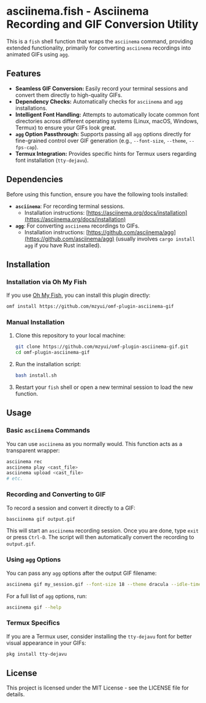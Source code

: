 # asciinema.fish - Asciinema Recording and GIF Conversion Utility

This is a `fish` shell function that wraps the `asciinema` command, providing extended functionality, primarily for converting `asciinema` recordings into animated GIFs using `agg`.

## Features

*   **Seamless GIF Conversion:** Easily record your terminal sessions and convert them directly to high-quality GIFs.
*   **Dependency Checks:** Automatically checks for `asciinema` and `agg` installations.
*   **Intelligent Font Handling:** Attempts to automatically locate common font directories across different operating systems (Linux, macOS, Windows, Termux) to ensure your GIFs look great.
*   **`agg` Option Passthrough:** Supports passing all `agg` options directly for fine-grained control over GIF generation (e.g., `--font-size`, `--theme`, `--fps-cap`).
*   **Termux Integration:** Provides specific hints for Termux users regarding font installation (`tty-dejavu`).

## Dependencies

Before using this function, ensure you have the following tools installed:

*   **`asciinema`**: For recording terminal sessions.
    *   Installation instructions: [https://asciinema.org/docs/installation](https://asciinema.org/docs/installation)
*   **`agg`**: For converting `asciinema` recordings to GIFs.
    *   Installation instructions: [https://github.com/asciinema/agg](https://github.com/asciinema/agg) (usually involves `cargo install agg` if you have Rust installed).

## Installation

### Installation via Oh My Fish

If you use [Oh My Fish](https://github.com/oh-my-fish/oh-my-fish), you can install this plugin directly:

```bash
omf install https://github.com/mzyui/omf-plugin-asciinema-gif
```

### Manual Installation

1.  Clone this repository to your local machine:

    ```bash
    git clone https://github.com/mzyui/omf-plugin-asciinema-gif.git
    cd omf-plugin-asciinema-gif
    ```

2.  Run the installation script:

    ```bash
    bash install.sh
    ```

3.  Restart your `fish` shell or open a new terminal session to load the new function.

## Usage

### Basic `asciinema` Commands

You can use `asciinema` as you normally would. This function acts as a transparent wrapper:

```bash
asciinema rec
asciinema play <cast_file>
asciinema upload <cast_file>
# etc.
```

### Recording and Converting to GIF

To record a session and convert it directly to a GIF:

```bash
basciinema gif output.gif
```

This will start an `asciinema` recording session. Once you are done, type `exit` or press `Ctrl-D`. The script will then automatically convert the recording to `output.gif`.

### Using `agg` Options

You can pass any `agg` options after the output GIF filename:

```bash
asciinema gif my_session.gif --font-size 18 --theme dracula --idle-time-limit 2
```

For a full list of `agg` options, run:

```bash
asciinema gif --help
```

### Termux Specifics

If you are a Termux user, consider installing the `tty-dejavu` font for better visual appearance in your GIFs:

```bash
pkg install tty-dejavu
```

## License

This project is licensed under the MIT License - see the LICENSE file for details.
